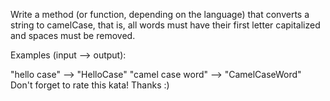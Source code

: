 Write a method (or function, depending on the language) that converts a string to camelCase, that is, all words must have their first letter capitalized and spaces must be removed.

Examples (input --> output):

"hello case" --> "HelloCase"
"camel case word" --> "CamelCaseWord"
Don't forget to rate this kata! Thanks :)